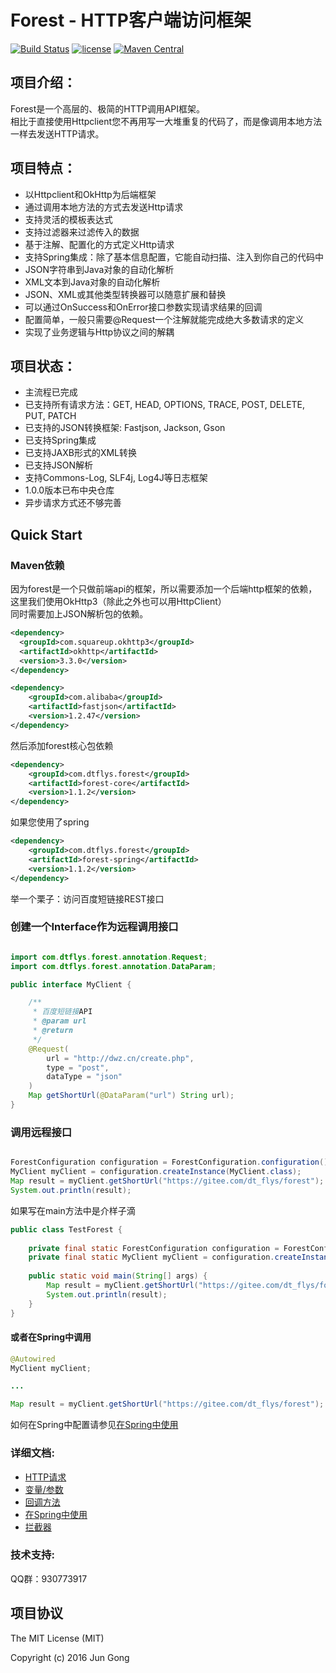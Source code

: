# Forest - HTTP客户端访问框架


[![Build Status](https://api.travis-ci.org/mySingleLive/forest.svg?branch=master)](https://travis-ci.org/mySingleLive/forest)
[![license](https://img.shields.io/badge/license-MIT%20License-blue.svg)](https://opensource.org/licenses/mit-license.php)
[![Maven Central](https://img.shields.io/badge/maven%20central-1.0.0-brightgreen.svg)](https://search.maven.org/search?q=g:com.dtflys.forest)

项目介绍：
-------------------------------------

Forest是一个高层的、极简的HTTP调用API框架。<br>
相比于直接使用Httpclient您不再用写一大堆重复的代码了，而是像调用本地方法一样去发送HTTP请求。

项目特点：
-----
* 以Httpclient和OkHttp为后端框架
* 通过调用本地方法的方式去发送Http请求
* 支持灵活的模板表达式
* 支持过滤器来过滤传入的数据
* 基于注解、配置化的方式定义Http请求
* 支持Spring集成：除了基本信息配置，它能自动扫描、注入到你自己的代码中
* JSON字符串到Java对象的自动化解析
* XML文本到Java对象的自动化解析
* JSON、XML或其他类型转换器可以随意扩展和替换
* 可以通过OnSuccess和OnError接口参数实现请求结果的回调
* 配置简单，一般只需要@Request一个注解就能完成绝大多数请求的定义
* 实现了业务逻辑与Http协议之间的解耦


项目状态：
-------------------------------------

* 主流程已完成
* 已支持所有请求方法：GET, HEAD, OPTIONS, TRACE, POST, DELETE, PUT, PATCH
* 已支持的JSON转换框架: Fastjson, Jackson, Gson
* 已支持Spring集成
* 已支持JAXB形式的XML转换
* 已支持JSON解析
* 支持Commons-Log, SLF4j, Log4J等日志框架
* 1.0.0版本已布中央仓库
* 异步请求方式还不够完善


Quick Start
-------------------------------------


### Maven依赖

因为forest是一个只做前端api的框架，所以需要添加一个后端http框架的依赖，这里我们使用OkHttp3（除此之外也可以用HttpClient）<br>
同时需要加上JSON解析包的依赖。

```xml
<dependency>
  <groupId>com.squareup.okhttp3</groupId>
  <artifactId>okhttp</artifactId>
  <version>3.3.0</version>
</dependency>

<dependency>
    <groupId>com.alibaba</groupId>
    <artifactId>fastjson</artifactId>
    <version>1.2.47</version>
</dependency>
```

然后添加forest核心包依赖

```xml
<dependency>
    <groupId>com.dtflys.forest</groupId>
    <artifactId>forest-core</artifactId>
    <version>1.1.2</version>
</dependency>
```

如果您使用了spring

```xml
<dependency>
    <groupId>com.dtflys.forest</groupId>
    <artifactId>forest-spring</artifactId>
    <version>1.1.2</version>
</dependency>
```

举一个栗子：访问百度短链接REST接口

### 创建一个Interface作为远程调用接口


```java

import com.dtflys.forest.annotation.Request;
import com.dtflys.forest.annotation.DataParam;

public interface MyClient {

    /**
     * 百度短链接API
     * @param url
     * @return
     */
    @Request(
        url = "http://dwz.cn/create.php",
        type = "post",
        dataType = "json"
    )
    Map getShortUrl(@DataParam("url") String url);
}


```


### 调用远程接口
```java

ForestConfiguration configuration = ForestConfiguration.configuration();
MyClient myClient = configuration.createInstance(MyClient.class);
Map result = myClient.getShortUrl("https://gitee.com/dt_flys/forest");
System.out.println(result);

```

如果写在main方法中是介样子滴

```java
public class TestForest {
    
    private final static ForestConfiguration configuration = ForestConfiguration.configuration();
    private final static MyClient myClient = configuration.createInstance(MyClient.class);
    
    public static void main(String[] args) {
        Map result = myClient.getShortUrl("https://gitee.com/dt_flys/forest");
        System.out.println(result);
    }
}
```

#### 或者在Spring中调用

```java
@Autowired
MyClient myClient;

...

Map result = myClient.getShortUrl("https://gitee.com/dt_flys/forest");

```

如何在Spring中配置请参见[在Spring中使用](https://gitee.com/dt_flys/forest/blob/master/forest-core/src/main/doc/SPRING.md)

### 详细文档:<br>
* [HTTP请求](forest-core/src/main/doc/REQUEST.md)<br>
* [变量/参数](forest-core/src/main/doc/DOCUMENTATION.md)<br>
* [回调方法](forest-core/src/main/doc/CALLBACK.md)<br>
* [在Spring中使用](forest-core/src/main/doc/SPRING.md)<br>
* [拦截器](forest-core/src/main/doc/INTERCEPTOR.md)


### 技术支持:<br>

QQ群：930773917

项目协议
--------------------------
The MIT License (MIT)

Copyright (c) 2016 Jun Gong


